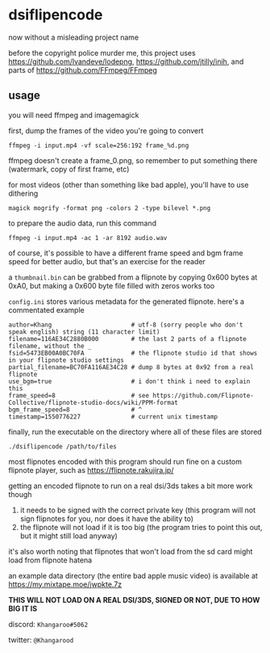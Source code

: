 # dsiflipencode
now without a misleading project name

before the copyright police murder me, this project uses https://github.com/lvandeve/lodepng, https://github.com/jtilly/inih, and parts of https://github.com/FFmpeg/FFmpeg

## usage
you will need ffmpeg and imagemagick


first, dump the frames of the video you're going to convert
```
ffmpeg -i input.mp4 -vf scale=256:192 frame_%d.png
```
ffmpeg doesn't create a frame_0.png, so remember to put something there (watermark, copy of first frame, etc)

for most videos (other than something like bad apple), you'll have to use dithering
```
magick mogrify -format png -colors 2 -type bilevel *.png
```
to prepare the audio data, run this command
```
ffmpeg -i input.mp4 -ac 1 -ar 8192 audio.wav
```
of course, it's possible to have a different frame speed and bgm frame speed for better audio, but that's an exercise for the reader

a `thumbnail.bin` can be grabbed from a flipnote by copying 0x600 bytes at 0xA0, but making a 0x600 byte file filled with zeros works too

`config.ini` stores various metadata for the generated flipnote. here's a commentated example
```
author=Khang                      # utf-8 (sorry people who don't speak english) string (11 character limit)
filename=116AE34C2880B000         # the last 2 parts of a flipnote filename, without the _
fsid=5473EB00A0BC70FA             # the flipnote studio id that shows in your flipnote studio settings
partial_filename=BC70FA116AE34C28 # dump 8 bytes at 0x92 from a real flipnote
use_bgm=true                      # i don't think i need to explain this
frame_speed=8                     # see https://github.com/Flipnote-Collective/flipnote-studio-docs/wiki/PPM-format
bgm_frame_speed=8                 # ^
timestamp=1550776227              # current unix timestamp
```
finally, run the executable on the directory where all of these files are stored
```
./dsiflipencode /path/to/files
```
most flipnotes encoded with this program should run fine on a custom flipnote player, such as https://flipnote.rakujira.jp/

getting an encoded flipnote to run on a real dsi/3ds takes a bit more work though

1. it needs to be signed with the correct private key (this program will not sign flipnotes for you, nor does it have the ability to)
2. the flipnote will not load if it is too big (the program tries to point this out, but it might still load anyway)

it's also worth noting that flipnotes that won't load from the sd card might load from flipnote hatena

an example data directory (the entire bad apple music video) is available at https://my.mixtape.moe/jwpkte.7z

**THIS WILL NOT LOAD ON A REAL DSI/3DS, SIGNED OR NOT, DUE TO HOW BIG IT IS**


discord: `Khangaroo#5062`

twitter: `@Khangarood`
